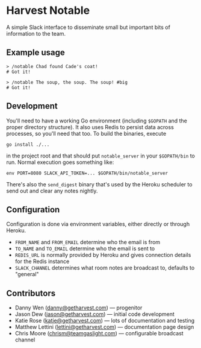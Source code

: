 # Harvest Notable

A simple Slack interface to disseminate small but important bits of information to the team.

## Example usage

```
> /notable Chad found Cade's coat!
# Got it!

> /notable The soup, the soup. The soup! #big
# Got it!
```

## Development

You'll need to have a working Go environment (including `$GOPATH` and the proper directory structure).
It also uses Redis to persist data across processes, so you'll need that too.
To build the binaries, execute

```
go install ./...
```

in the project root and that should put `notable_server` in your `$GOPATH/bin` to run. Normal execution
goes something like:

```
env PORT=8080 SLACK_API_TOKEN=... $GOPATH/bin/notable_server
```

There's also the `send_digest` binary that's used by the Heroku scheduler to send out and clear any notes nightly.

## Configuration

Configuration is done via environment variables, either directly or through Heroku.

* `FROM_NAME` and `FROM_EMAIL` determine who the email is from
* `TO_NAME` and `TO_EMAIL` determine who the email is sent to
* `REDIS_URL` is normally provided by Heroku and gives connection details for the Redis instance
* `SLACK_CHANNEL` determines what room notes are broadcast to, defaults to "general"

## Contributors

* Danny Wen (danny@getharvest.com) &mdash; progenitor
* Jason Dew (jason@getharvest.com) &mdash; initial code development
* Katie Rose (katie@getharvest.com) &mdash; lots of documentation and testing
* Matthew Lettini (lettini@getharvest.com) &mdash; documentation page design
* Chris Moore (chrism@teamgaslight.com) &mdash; configurable broadcast channel
